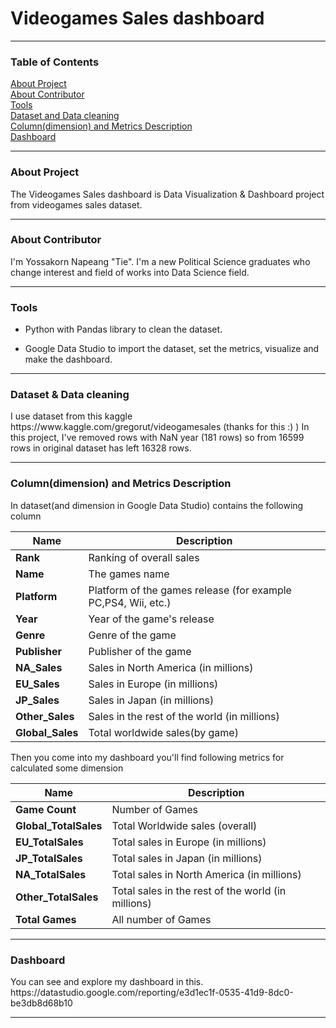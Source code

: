 # Videogames Sales dashboard

---------------------------------------------------
### Table of Contents
<a href="#About Project">About Project</a>\
<a href="#About Contributor">About Contributor</a>\
<a href="#Tools">Tools</a>\
<a href="#Dataset and Data cleaning">Dataset and Data cleaning</a>\
<a href="#Column(dimension) and Metrics Description">Column(dimension) and Metrics Description</a>\
<a href="#Dashboard">Dashboard</a>

---------------------------------------------------
<div id="About Project"><h3>About Project</h3></div>
The Videogames Sales dashboard is Data Visualization & Dashboard project from videogames sales dataset.

---------------------------------------------------
<div id="About Contributor"><h3>About Contributor</h3></div>
I'm Yossakorn Napeang "Tie". I'm a new Political Science graduates who change interest and field of works into Data Science field.

---------------------------------------------------
<div id="Tools"><h3>Tools</h3> </div>

* Python with Pandas library to clean the dataset.

* Google Data Studio to import the dataset, set the metrics, visualize and make the dashboard.

---------------------------------------------------
<div id="Dataset and Data cleaning"><h3>Dataset & Data cleaning</h3> </div>
I use dataset from this kaggle https://www.kaggle.com/gregorut/videogamesales (thanks for this :) )
In this project, I've removed rows with NaN year (181 rows) so from 16599 rows in original dataset has left 16328 rows.

---------------------------------------------------
<div id="Column(dimension) and Metrics Description"><h3>Column(dimension) and Metrics Description</h3> </div>

In dataset(and dimension in Google Data Studio) contains the following column 


| Name        | Description |
| ----------- | ----------- |
| **Rank**   | Ranking of overall sales      |
| **Name**        | The games name         |
| **Platform** | Platform of the games release (for example PC,PS4, Wii, etc.)            |
| **Year**  | Year of the game's release            |
| **Genre**    | Genre of the game              |
| **Publisher**   | Publisher of the game            |
| **NA_Sales**     | Sales in North America (in millions)            |
| **EU_Sales**     | Sales in Europe (in millions)           |
| **JP_Sales**     | Sales in Japan (in millions)            |
| **Other_Sales**  | Sales in the rest of the world (in millions)            |
| **Global_Sales**     | Total worldwide sales(by game)            |


Then you come into my dashboard you'll find following metrics for calculated some dimension


| Name                   | Description |
| ---------------------- | ----------- |
| **Game Count**         | Number of Games |
| **Global_TotalSales**  | Total Worldwide sales (overall)         |
| **EU_TotalSales**      | Total sales in Europe (in millions) |
| **JP_TotalSales**      | Total sales in Japan (in millions)            |
| **NA_TotalSales**      | Total sales in North America (in millions)         |
| **Other_TotalSales**   | Total sales in the rest of the world (in millions) |
| **Total Games**        | All number of Games            |

---------------------------------------------------
<div id="Dashboard"><h3>Dashboard</h3> </div>
You can see and explore my dashboard in this. https://datastudio.google.com/reporting/e3d1ec1f-0535-41d9-8dc0-be3db8d68b10

---------------------------------------------------
